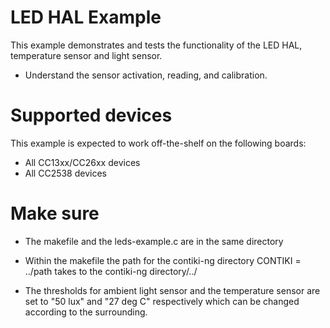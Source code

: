# LED HAL Example
This example demonstrates and tests the functionality of the LED HAL, temperature sensor and light sensor.


* Understand the sensor activation, reading, and calibration.


# Supported devices
This example is expected to work off-the-shelf on the following boards:

* All CC13xx/CC26xx devices
* All CC2538 devices

# Make sure
* The makefile and the leds-example.c are in the same directory
* Within the makefile the path for the contiki-ng directory CONTIKI = ../path takes to the contiki-ng directory/../

* The thresholds for ambient light sensor and the temperature sensor are set to "50 lux" and "27 deg C" respectively which can be changed according to the surrounding.
  
	
	
